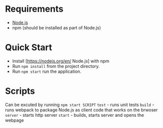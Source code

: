 # Requirements
- [Node.js](https://nodejs.org/en/)
- npm (should be installed as part of Node.js)

# Quick Start
- Install [https://nodejs.org/en/ Node.js] with npm
- Run ```npm install``` from the project directory.
- Run ```npm start``` run the application.

# Scripts
Can be excuted by running ```npm start SCRIPT```
```test``` - runs unit tests
```build``` - runs webpack to package Node.js as client code that works on the brwoser
```server``` - starts http server
```start``` - builds, starts server and opens the webpage
